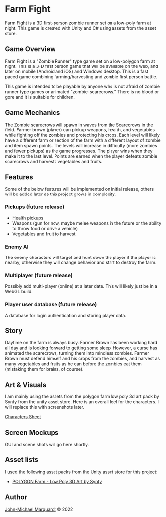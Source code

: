 # Farm Fight
 
Farm Fight is a 3D first-person zombie runner set on a low-poly farm at night. This game is created with Unity and C# using assets from the asset store. 

## Game Overview

Farm Fight is a "Zombie Runner" type game set on a low-polygon farm at night. This is a 3-D first person game that will be available on the web, and later on mobile 
(Android and iOS) and Windows desktop. This is a fast paced game combining farming/harvesting and zombie first person battle. 

This game is intended to be playable by anyone who is not afraid of zombie runner type games or animated "zombie-scarecrows." There is no blood or gore and it is suitable for children.

## Game Mechanics

The Zombie scarecrows will spawn in waves from the
Scarecrows in the field. Farmer brown (player) can pickup weapons, health, and vegetables while fighting off the zombies and protecting his crops. Each level will likely have
a different farm or section of the farm with a different layout of zombie and item spawn points. The levels will increase in difficulty (more zombies and fewer pickups) as the game progresses.
The player wins when they make it to the last level. Points are earned when the player defeats zombie scarecrows and harvests vegetables and fruits.

## Features

Some of the below features will be implemented on initial release, others will be added later as this project grows in complexity.

### Pickups (future release)

* Health pickups
* Weapons (gun for now, maybe melee weapons in the future or the ability to throw food or drive a vehicle)
* Vegetables and fruit to harvest

### Enemy AI

The enemy characters will target and hunt down the player if the player is nearby, otherwise they will change behavior and start to destroy the farm.

### Multiplayer (future release)

Possibly add multi-player (online) at a later date. This will likely just be in a WebGL build.

### Player user database (future release)

A database for login authentication and storing player data.

## Story

Daytime on the farm is always busy. Farmer Brown has been working hard all day and is looking forward to getting some sleep. However, a curse has animated the scarecrows, turning them into mindless zombies.
Farmer Brown must defend himself and his crops from the zombies, and harvest as many vegetables and fruits as he can before the zombies eat them (mistaking them for brains, of course).

## Art & Visuals

I am mainly using the assets from the polygon farm low poly 3d art pack by Synty from the unity asset store. 
Here is an overall feel for the characters. I will replace this with screenshots later.

[Characters Sheet](./docs/c6de83ca-6ad5-46d8-9fb1-b930c1689490.webp)

## Screen Mockups

GUI and scene shots will go here shortly.

## Asset lists

I used the following asset packs from the Unity asset store for this project:

* [POLYGON Farm - Low Poly 3D Art by Synty](https://assetstore.unity.com/packages/3d/environments/industrial/polygon-farm-low-poly-3d-art-by-synty-146192#description)


## Author

[John-Michael Marquardt](jmmarquardt@gmail.com) &copy; 2022
